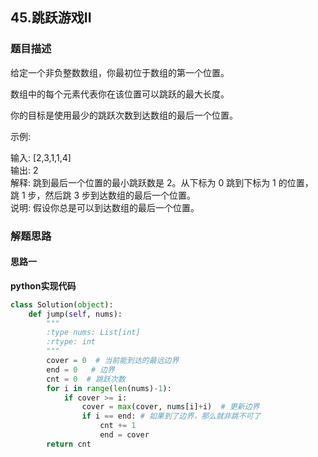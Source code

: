 ## 45.跳跃游戏II
### 题目描述
给定一个非负整数数组，你最初位于数组的第一个位置。

数组中的每个元素代表你在该位置可以跳跃的最大长度。

你的目标是使用最少的跳跃次数到达数组的最后一个位置。

示例:

输入: [2,3,1,1,4]  
输出: 2  
解释: 跳到最后一个位置的最小跳跃数是 2。从下标为 0 跳到下标为 1 的位置，跳 1 步，然后跳 3 步到达数组的最后一个位置。   
说明:
假设你总是可以到达数组的最后一个位置。


### 解题思路
#### 思路一




**python实现代码**
```python
class Solution(object):
    def jump(self, nums):
        """
        :type nums: List[int]
        :rtype: int
        """
        cover = 0  # 当前能到达的最远边界
        end = 0   # 边界
        cnt = 0  # 跳跃次数
        for i in range(len(nums)-1):
            if cover >= i:
                cover = max(cover, nums[i]+i)  # 更新边界
                if i == end: # 如果到了边界，那么就非跳不可了
                    cnt += 1
                    end = cover  
        return cnt
```

